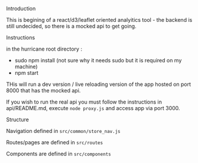 Introduction

This is begining of a react/d3/leaflet oriented analyitics tool - the backend is still undecided, so there is a mocked api to get going. 

Instructions

in the hurricane root directory :

- sudo npm install (not sure why it needs sudo but it is required on my machine)
- npm start

THis will run a dev version / live reloading version of the app hosted on port 8000 that has the mocked api.

If you wish to run the real api you must follow the instructions in api/README.md, execute `node proxy.js` and access app via port 3000. 



Structure

Navigation defined in `src/common/store_nav.js`

Routes/pages are defined in `src/routes`

Components are defined in `src/components`





